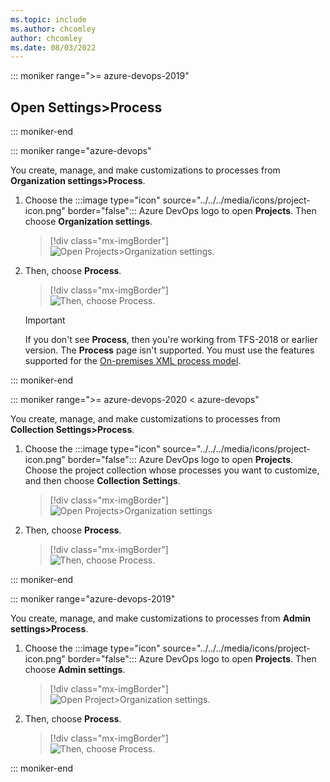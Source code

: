 ```yaml
---
ms.topic: include
ms.author: chcomley
author: chcomley
ms.date: 08/03/2022
---
```


<a id="open-process-wit">  </a>



::: moniker range=">= azure-devops-2019"

## Open Settings>Process

::: moniker-end

::: moniker range="azure-devops"

You create, manage, and make customizations to processes from **Organization settings>Process**. 

1. Choose the :::image type="icon" source="../../../media/icons/project-icon.png" border="false"::: Azure DevOps logo to open **Projects**. Then choose **Organization settings**. 

	> [!div class="mx-imgBorder"]  
	> ![Open Projects>Organization settings.](../../../media/settings/open-admin-settings-vert.png)  

1. Then, choose **Process**. 
   
	> [!div class="mx-imgBorder"]  
	> ![Then, choose Process.](/azure/devops/organizations/settings/work/media/process/open-process-page-s150.png) 

	> [!IMPORTANT]  
	> If you don't see **Process**, then you're working from TFS-2018 or earlier version. The **Process** page isn't supported. You must use the features supported for the [On-premises XML process model](../../../reference/customize-work.md).


::: moniker-end

::: moniker range=">= azure-devops-2020 < azure-devops"

You create, manage, and make customizations to processes from **Collection Settings>Process**. 

1. Choose the :::image type="icon" source="../../../media/icons/project-icon.png" border="false"::: Azure DevOps logo to open **Projects**. Choose the project collection whose processes you want to customize, and then choose **Collection Settings**. 

	> [!div class="mx-imgBorder"]  
	> ![Open Projects>Organization settings](/azure/devops/organizations/settings/work/media/process/open-process-page-2020.png)  

1. Then, choose **Process**. 
   
	> [!div class="mx-imgBorder"]  
	> ![Then, choose Process.](/azure/devops/organizations/settings/work/media/process/open-process-2020.png) 

::: moniker-end

::: moniker range="azure-devops-2019"

You create, manage, and make customizations to processes from **Admin settings>Process**. 

1. Choose the :::image type="icon" source="../../../media/icons/project-icon.png" border="false"::: Azure DevOps logo to open **Projects**. Then choose **Admin settings**. 

	> [!div class="mx-imgBorder"]  
	> ![Open Project>Organization settings.](../../../media/settings/open-admin-settings-2019.png)  

1. Then, choose **Process**. 
   
	> [!div class="mx-imgBorder"]  
	> ![Then, choose Process.](/azure/devops/organizations/settings/work/media/process/open-process-page-2019.png) 

::: moniker-end